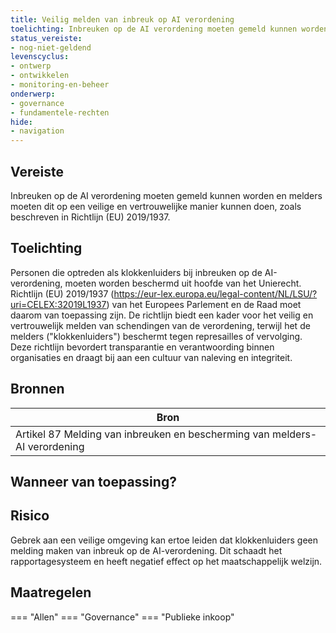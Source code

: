 ```yaml
---
title: Veilig melden van inbreuk op AI verordening 
toelichting: Inbreuken op de AI verordening moeten gemeld kunnen worden en melders moeten dit op een veilige en vertrouwelijke manier kunnen doen, zoals beschreven in Richtlijn (EU) 2019/1937. 
status_vereiste:
- nog-niet-geldend
levenscyclus:
- ontwerp
- ontwikkelen
- monitoring-en-beheer
onderwerp:
- governance
- fundamentele-rechten
hide:
- navigation
---
```


<!-- tags -->
## Vereiste

Inbreuken op de AI verordening moeten gemeld kunnen worden en melders moeten dit op een veilige en vertrouwelijke manier kunnen doen, zoals beschreven in Richtlijn (EU) 2019/1937.



## Toelichting

Personen die optreden als klokkenluiders bij inbreuken op de AI-verordening, moeten worden beschermd uit hoofde van het Unierecht.
Richtlijn (EU) 2019/1937 (https://eur-lex.europa.eu/legal-content/NL/LSU/?uri=CELEX:32019L1937) van het Europees Parlement en de Raad moet daarom van toepassing zijn.
De richtlijn biedt een kader voor het veilig en vertrouwelijk melden van schendingen van de verordening, terwijl het de melders ("klokkenluiders") beschermt tegen represailles of vervolging.
Deze richtlijn bevordert transparantie en verantwoording binnen organisaties en draagt bij aan een cultuur van naleving en integriteit.

## Bronnen

| Bron                        |
|-----------------------------|
|Artikel 87 Melding van inbreuken en bescherming van melders- AI verordening|

## Wanneer van toepassing?


## Risico

Gebrek aan een veilige omgeving kan ertoe leiden dat klokkenluiders geen melding maken van inbreuk op de AI-verordening.
 Dit schaadt het rapportagesysteem en heeft negatief effect op het maatschappelijk welzijn.

## Maatregelen

=== "Allen"
	<!-- list_maatregelen vereiste/recht_op_uitleg_ai_besluiten -->
=== "Governance"
	<!-- list_maatregelen vereiste/recht_op_uitleg_ai_besluiten onderwerp/governance -->
=== "Publieke inkoop"
	<!-- list_maatregelen vereiste/recht_op_uitleg_ai_besluiten onderwerp/publieke-inkoop -->

